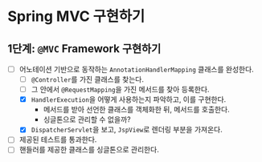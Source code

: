 # Spring MVC 구현하기

## 1단계: `@MVC` Framework 구현하기
- [ ] 어노테이션 기반으로 동작하는 `AnnotationHandlerMapping` 클래스를 완성한다.
  - [ ] `@Controller`를 가진 클래스를 찾는다.
  - [ ] 그 안에서 `@RequestMapping`을 가진 메서드를 찾아 등록한다.
  - [x] `HandlerExecution`을 어떻게 사용하는지 파악하고, 이를 구현한다.
    - 메서드를 받아 선언한 클래스를 객체화한 뒤, 메서드를 호출한다.
    - 싱글톤으로 관리할 수 없을까?
  - [x] `DispatcherServlet`을 보고, `JspView`로 렌더링 부분을 가져온다.
- [ ] 제공된 테스트를 통과한다.
- [ ] 핸들러를 제공한 클래스를 싱글톤으로 관리한다.
